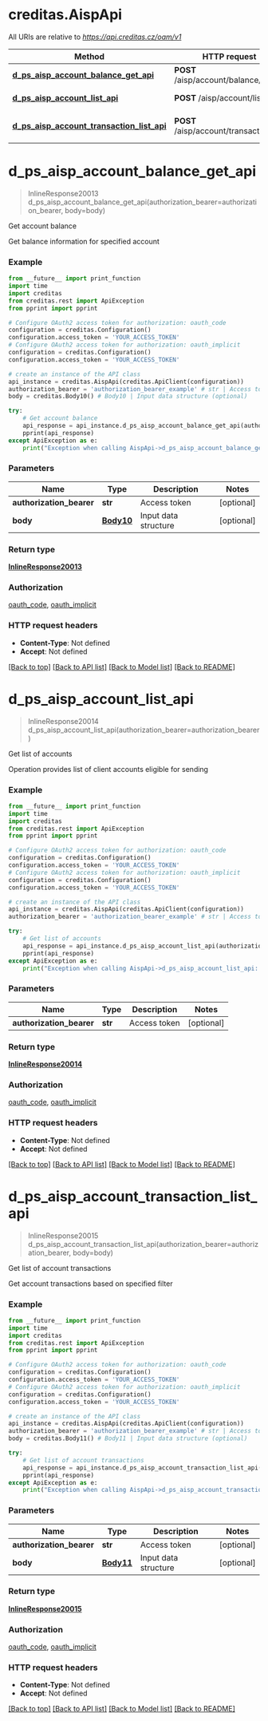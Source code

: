 # creditas.AispApi

All URIs are relative to *https://api.creditas.cz/oam/v1*

Method | HTTP request | Description
------------- | ------------- | -------------
[**d_ps_aisp_account_balance_get_api**](AispApi.md#d_ps_aisp_account_balance_get_api) | **POST** /aisp/account/balance/get | Get account balance
[**d_ps_aisp_account_list_api**](AispApi.md#d_ps_aisp_account_list_api) | **POST** /aisp/account/list | Get list of accounts
[**d_ps_aisp_account_transaction_list_api**](AispApi.md#d_ps_aisp_account_transaction_list_api) | **POST** /aisp/account/transaction/list | Get list of account transactions


# **d_ps_aisp_account_balance_get_api**
> InlineResponse20013 d_ps_aisp_account_balance_get_api(authorization_bearer=authorization_bearer, body=body)

Get account balance

Get balance information for specified account

### Example
```python
from __future__ import print_function
import time
import creditas
from creditas.rest import ApiException
from pprint import pprint

# Configure OAuth2 access token for authorization: oauth_code
configuration = creditas.Configuration()
configuration.access_token = 'YOUR_ACCESS_TOKEN'
# Configure OAuth2 access token for authorization: oauth_implicit
configuration = creditas.Configuration()
configuration.access_token = 'YOUR_ACCESS_TOKEN'

# create an instance of the API class
api_instance = creditas.AispApi(creditas.ApiClient(configuration))
authorization_bearer = 'authorization_bearer_example' # str | Access token (optional)
body = creditas.Body10() # Body10 | Input data structure (optional)

try:
    # Get account balance
    api_response = api_instance.d_ps_aisp_account_balance_get_api(authorization_bearer=authorization_bearer, body=body)
    pprint(api_response)
except ApiException as e:
    print("Exception when calling AispApi->d_ps_aisp_account_balance_get_api: %s\n" % e)
```

### Parameters

Name | Type | Description  | Notes
------------- | ------------- | ------------- | -------------
 **authorization_bearer** | **str**| Access token | [optional] 
 **body** | [**Body10**](Body10.md)| Input data structure | [optional] 

### Return type

[**InlineResponse20013**](InlineResponse20013.md)

### Authorization

[oauth_code](../README.md#oauth_code), [oauth_implicit](../README.md#oauth_implicit)

### HTTP request headers

 - **Content-Type**: Not defined
 - **Accept**: Not defined

[[Back to top]](#) [[Back to API list]](../README.md#documentation-for-api-endpoints) [[Back to Model list]](../README.md#documentation-for-models) [[Back to README]](../README.md)

# **d_ps_aisp_account_list_api**
> InlineResponse20014 d_ps_aisp_account_list_api(authorization_bearer=authorization_bearer)

Get list of accounts

Operation provides list of client accounts eligible for sending

### Example
```python
from __future__ import print_function
import time
import creditas
from creditas.rest import ApiException
from pprint import pprint

# Configure OAuth2 access token for authorization: oauth_code
configuration = creditas.Configuration()
configuration.access_token = 'YOUR_ACCESS_TOKEN'
# Configure OAuth2 access token for authorization: oauth_implicit
configuration = creditas.Configuration()
configuration.access_token = 'YOUR_ACCESS_TOKEN'

# create an instance of the API class
api_instance = creditas.AispApi(creditas.ApiClient(configuration))
authorization_bearer = 'authorization_bearer_example' # str | Access token (optional)

try:
    # Get list of accounts
    api_response = api_instance.d_ps_aisp_account_list_api(authorization_bearer=authorization_bearer)
    pprint(api_response)
except ApiException as e:
    print("Exception when calling AispApi->d_ps_aisp_account_list_api: %s\n" % e)
```

### Parameters

Name | Type | Description  | Notes
------------- | ------------- | ------------- | -------------
 **authorization_bearer** | **str**| Access token | [optional] 

### Return type

[**InlineResponse20014**](InlineResponse20014.md)

### Authorization

[oauth_code](../README.md#oauth_code), [oauth_implicit](../README.md#oauth_implicit)

### HTTP request headers

 - **Content-Type**: Not defined
 - **Accept**: Not defined

[[Back to top]](#) [[Back to API list]](../README.md#documentation-for-api-endpoints) [[Back to Model list]](../README.md#documentation-for-models) [[Back to README]](../README.md)

# **d_ps_aisp_account_transaction_list_api**
> InlineResponse20015 d_ps_aisp_account_transaction_list_api(authorization_bearer=authorization_bearer, body=body)

Get list of account transactions

Get account transactions based on specified filter

### Example
```python
from __future__ import print_function
import time
import creditas
from creditas.rest import ApiException
from pprint import pprint

# Configure OAuth2 access token for authorization: oauth_code
configuration = creditas.Configuration()
configuration.access_token = 'YOUR_ACCESS_TOKEN'
# Configure OAuth2 access token for authorization: oauth_implicit
configuration = creditas.Configuration()
configuration.access_token = 'YOUR_ACCESS_TOKEN'

# create an instance of the API class
api_instance = creditas.AispApi(creditas.ApiClient(configuration))
authorization_bearer = 'authorization_bearer_example' # str | Access token (optional)
body = creditas.Body11() # Body11 | Input data structure (optional)

try:
    # Get list of account transactions
    api_response = api_instance.d_ps_aisp_account_transaction_list_api(authorization_bearer=authorization_bearer, body=body)
    pprint(api_response)
except ApiException as e:
    print("Exception when calling AispApi->d_ps_aisp_account_transaction_list_api: %s\n" % e)
```

### Parameters

Name | Type | Description  | Notes
------------- | ------------- | ------------- | -------------
 **authorization_bearer** | **str**| Access token | [optional] 
 **body** | [**Body11**](Body11.md)| Input data structure | [optional] 

### Return type

[**InlineResponse20015**](InlineResponse20015.md)

### Authorization

[oauth_code](../README.md#oauth_code), [oauth_implicit](../README.md#oauth_implicit)

### HTTP request headers

 - **Content-Type**: Not defined
 - **Accept**: Not defined

[[Back to top]](#) [[Back to API list]](../README.md#documentation-for-api-endpoints) [[Back to Model list]](../README.md#documentation-for-models) [[Back to README]](../README.md)

